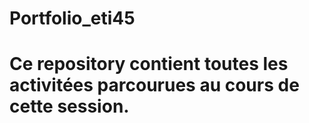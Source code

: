 # Portfolio_eti45

# Ce repository contient toutes les activitées parcourues au cours de cette session.
